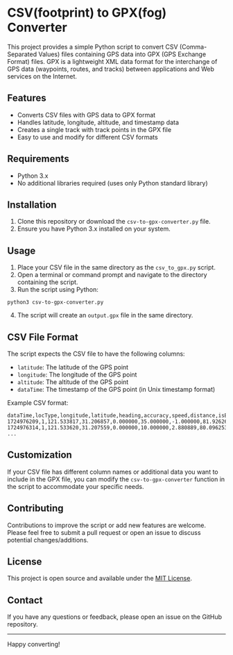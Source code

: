 # CSV(footprint) to GPX(fog) Converter

This project provides a simple Python script to convert CSV (Comma-Separated Values) files containing GPS data into GPX (GPS Exchange Format) files. GPX is a lightweight XML data format for the interchange of GPS data (waypoints, routes, and tracks) between applications and Web services on the Internet.

## Features

- Converts CSV files with GPS data to GPX format
- Handles latitude, longitude, altitude, and timestamp data
- Creates a single track with track points in the GPX file
- Easy to use and modify for different CSV formats

## Requirements

- Python 3.x
- No additional libraries required (uses only Python standard library)

## Installation

1. Clone this repository or download the `csv-to-gpx-converter.py` file.
2. Ensure you have Python 3.x installed on your system.

## Usage

1. Place your CSV file in the same directory as the `csv_to_gpx.py` script.
2. Open a terminal or command prompt and navigate to the directory containing the script.
3. Run the script using Python:

```
python3 csv-to-gpx-converter.py
```

4. The script will create an `output.gpx` file in the same directory.

## CSV File Format

The script expects the CSV file to have the following columns:

- `latitude`: The latitude of the GPS point
- `longitude`: The longitude of the GPS point
- `altitude`: The altitude of the GPS point
- `dataTime`: The timestamp of the GPS point (in Unix timestamp format)

Example CSV format:

```
dataTime,locType,longitude,latitude,heading,accuracy,speed,distance,isBackForeground,stepType,altitude
1724976209,1,121.533817,31.206857,0.000000,35.000000,-1.000000,81.926268,1,0,13.073089
1724976314,1,121.533620,31.207559,0.000000,10.000000,2.880889,80.096253,1,0,11.000000
...
```

## Customization

If your CSV file has different column names or additional data you want to include in the GPX file, you can modify the `csv-to-gpx-converter` function in the script to accommodate your specific needs.

## Contributing

Contributions to improve the script or add new features are welcome. Please feel free to submit a pull request or open an issue to discuss potential changes/additions.

## License

This project is open source and available under the [MIT License](LICENSE).

## Contact

If you have any questions or feedback, please open an issue on the GitHub repository.

---

Happy converting!

